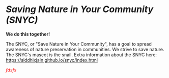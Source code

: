 # _Saving Nature in Your Community (SNYC)_
**We do this together!**

The SNYC, or "Save Nature in Your Community",  has a goal to spread awareness of nature preservation in communities. We strive to save nature. The SNYC's mascot is the snail. Extra information about the SNYC here: https://siddhixjain.github.io/snyc/index.html

<em style="color:red;">fdsfs</em>


